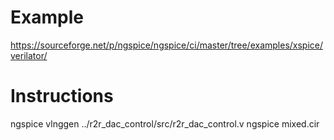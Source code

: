 # Example

https://sourceforge.net/p/ngspice/ngspice/ci/master/tree/examples/xspice/verilator/

# Instructions

ngspice vlnggen ../r2r_dac_control/src/r2r_dac_control.v
ngspice mixed.cir


